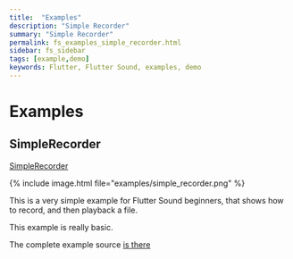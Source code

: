 ```yaml
---
title:  "Examples"
description: "Simple Recorder"
summary: "Simple Recorder"
permalink: fs_examples_simple_recorder.html
sidebar: fs_sidebar
tags: [example,demo]
keywords: Flutter, Flutter Sound, examples, demo
---
```

# Examples

## SimpleRecorder

[SimpleRecorder](https://github.com/dooboolab/flutter_sound/blob/master/flutter_sound/example/lib/simple_recorder/simple_recorder.dart)

{% include image.html file="examples/simple_recorder.png" %}

This is a very simple example for Flutter Sound beginners, that shows how to record, and then playback a file.

This example is really basic.

The complete example source [is there](https://github.com/dooboolab/flutter_sound/blob/master/flutter_sound/example/lib/simple_recorder/simple_recorder.dart)
